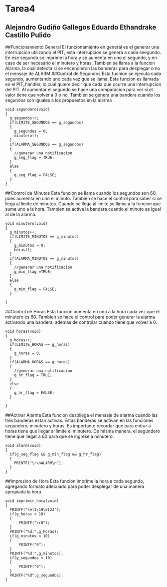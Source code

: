 # Tarea4
## Alejandro Gudiño Gallegos		Eduardo Ethandrake Castillo Pulido
##Funcionamiento General
El funcionamiento en general es el generar una interrupcion utilizando el PIT, esta interrupcion se genera a cada seegundo. En ese segundo se imprime la hora y se aumenta en uno el segundo, y en caso de ser necesario el minutero y horas. Tambien se llama a la funcion Alarma, la cual detecta si se encendieron las banderas para desplegar o no el mensaje de ALARM
##Control de Segundos
Esta fucnion se ejecuta cada segundo, aumentando uno cada vez que se llama. Esta funcion es llamada en el PIT_handler, lo cual quiere decir que cada que ocurre una interrupcion del PIT. Al aumentar el segundo se hace una comparacion para ver si el valor tiene que volver a 0 o no. Tambien se genera una bandera cuando los segundos son iguales a los propuestos en la alarma
```
void segundero(void)
{
  g_segundos++;
  if(LIMITE_SEGUNDOS == g_segundos)
  {
    g_segundos = 0;
    minutero();
  }
  if(ALARMA_SEGUNDOS == g_segundos)
  {
    //generar una notificacion
    g_seg_flag = TRUE;
  }
  else
  {
    g_seg_flag = FALSE;
  }
}
```
##Control de Minutos
Esta funcion se llama cuando los segundos son 60, pues aumenta en uno el minuto. Tambien se hace el control para saber si se llega al limite de minutos. Cuando se llega al limite se llama a la funcion que suma uno a la hora. Tambien se activa la bandera cuando el minuto es igual al de la alarma.
```
void minutero(void)
{
  g_minutos++;
  if(LIMITE_MINUTOS == g_minutos)
  {
    g_minutos = 0;
    horas();
  }
  if(ALARMA_MINUTOS == g_minutos)
  {
    //generar una notificacion
    g_min_flag =TRUE;
  }
  else
  {
    g_min_flag = FALSE;
  }

}
```
##Control de Horas
Esta funcion aumenta en uno a la hora cada vez que el minutero es 60. Tambien se hace el control para poder generar la alarma activando una bandera, ademas de controlar cuando tiene que volver a 0.
```
void horas(void)
{
  g_horas++;
  if(LIMITE_HORAS == g_horas)
  {
    g_horas = 0;
  }
  if(ALARMA_HORAS == g_horas)
  {
    //generar una notificacion
    g_hr_flag = TRUE;
  }
  else
  {
    g_hr_flag = FALSE;
  }

}
```
##Activar Alarma
Esta funcion despliega el mensaje de alarma cuando las tres banderas estan activas. Estas banderas se activan en las funciones segundero, minutero y horas. Es importante recordar que para entrar a horas tiene que llegar al limite el minutero. De misma manera, el segundero tiene que llegar a 60 para que se ingrese a minutero.
```
void alarm(void)
{
  if(g_seg_flag && g_min_flag && g_hr_flag)
  {
    PRINTF("\r\nALARM\n");
  }
}
```
##Impresion de Hora
Esta funcion imprime la hora a cada segundo, agregando formato adecuado para poder desplegar de una manera apropiada la hora
```
void imprimir_hora(void)
{
  PRINTF("\e[1;1H\e[2J");
  if(g_horas < 10)
  {
	  PRINTF("\r0");
  }
  PRINTF("%d:",g_horas);
  if(g_minutos < 10)
  {
	  PRINTF("0");
  }
  PRINTF("%d:",g_minutos);
  if(g_segundos < 10)
  {
	  PRINTF("0");
  }
  PRINTF("%d",g_segundos);
}
```

